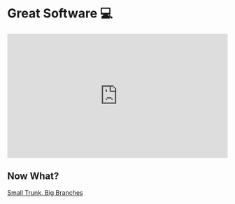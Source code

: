 # Great Software 💻

<div style="padding:56.25% 0 0 0;position:relative;"><iframe src="https://player.vimeo.com/video/957349729?h=ed2c27be97&amp;badge=0&amp;autopause=0&amp;player_id=0&amp;app_id=58479" frameborder="0" allow="autoplay; fullscreen; picture-in-picture; clipboard-write" style="position:absolute;top:0;left:0;width:100%;height:100%;" title="Sprucebot 2024 Demo"></iframe></div><script src="https://player.vimeo.com/api/player.js"></script>

## Now What?

<div class="grid-buttons">
    <a class="btn" href="{{ '/ideology/architecture/' | url }}">Small Trunk, Big Branches</a>
</div>
